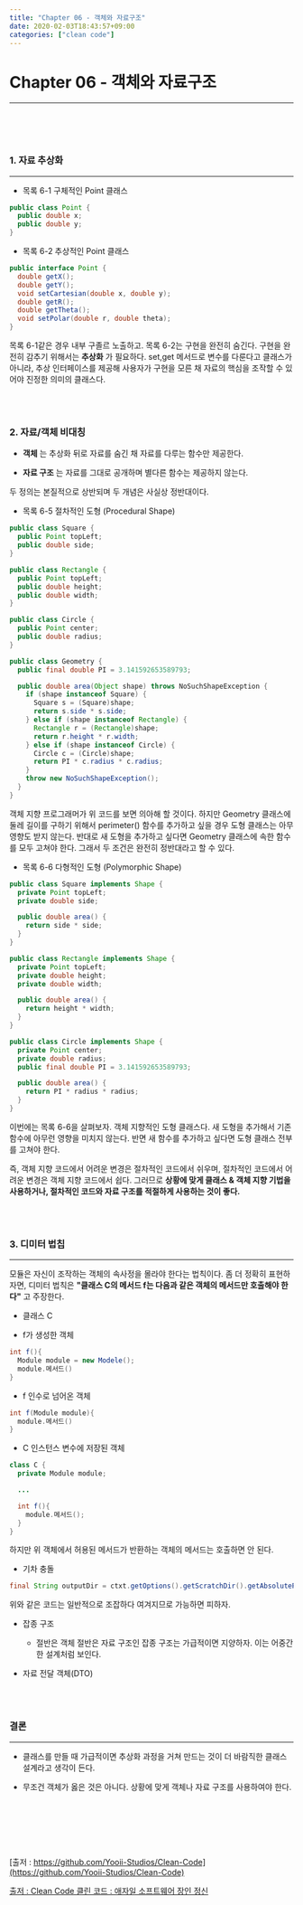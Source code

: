 ```yaml
---
title: "Chapter 06 - 객체와 자료구조"
date: 2020-02-03T18:43:57+09:00
categories: ["clean code"]
---
```


# Chapter 06 - 객체와 자료구조
***



<br><br><br>

### 1. 자료 추상화
***

- 목록 6-1 구체적인 Point 클래스

~~~java
public class Point {
  public double x;
  public double y;
}
~~~

- 목록 6-2 추상적인 Point 클래스

~~~java
public interface Point {
  double getX();
  double getY();
  void setCartesian(double x, double y);
  double getR();
  double getTheta();
  void setPolar(double r, double theta);
}
~~~

목록 6-1같은 경우 내부 구졸르 노출하고. 목록 6-2는 구현을 완전히 숨긴다. 구현을 완전히 감추기 위해서는 **추상화** 가 필요하다. set,get 메서드로 변수를 다룬다고 클래스가 아니라, 추상 인터페이스를 제공해 사용자가 구현을 모른 채 자료의 핵심을 조작할 수 있어야 진정한 의미의 클래스다.

<br><br>

### 2. 자료/객체 비대칭

- **객체** 는 추상화 뒤로 자료를 숨긴 채 자료를 다루는 함수만 제공한다.

- **자료 구조** 는 자료를 그대로 공개하며 별다른 함수는 제공하지 않는다.

두 정의는 본질적으로 상반되며 두 개념은 사실상 정반대이다.

- 목록 6-5 절차적인 도형 (Procedural Shape)

~~~java
public class Square {
  public Point topLeft;
  public double side;
}

public class Rectangle {
  public Point topLeft;
  public double height;
  public double width;
}

public class Circle {
  public Point center;
  public double radius;
}

public class Geometry {
  public final double PI = 3.141592653589793;

  public double area(Object shape) throws NoSuchShapeException {
    if (shape instanceof Square) {
      Square s = (Square)shape;
      return s.side * s.side;
    } else if (shape instanceof Rectangle) {
      Rectangle r = (Rectangle)shape;
      return r.height * r.width;
    } else if (shape instanceof Circle) {
      Circle c = (Circle)shape;
      return PI * c.radius * c.radius;
    }
    throw new NoSuchShapeException();
  }
}
~~~

객체 지향 프로그래머가 위 코드를 보면 의아해 할 것이다. 하지만 Geometry 클래스에 둘레 길이를 구하기 위해서 perimeter() 함수를 추가하고 싶을 경우 도형 클래스는 아무 영향도 받지 않는다. 반대로 새 도형을 추가하고 싶다면 Geometry 클래스에 속한 함수를 모두 고쳐야 한다. 그래서 두 조건은 완전히 정반대라고 할 수 있다.

- 목록 6-6 다형적인 도형 (Polymorphic Shape)

~~~java
public class Square implements Shape {
  private Point topLeft;
  private double side;

  public double area() {
    return side * side;
  }
}

public class Rectangle implements Shape {
  private Point topLeft;
  private double height;
  private double width;

  public double area() {
    return height * width;
  }
}

public class Circle implements Shape {
  private Point center;
  private double radius;
  public final double PI = 3.141592653589793;

  public double area() {
    return PI * radius * radius;
  }
}
~~~

이번에는 목록 6-6을 살펴보자. 객체 지향적인 도형 클래스다. 새 도형을 추가해서 기존 함수에 아무런 영향을 미치지 않는다. 반면 새 함수를 추가하고 싶다면 도형 클래스 전부를 고쳐야 한다.

즉, 객체 지향 코드에서 어려운 변경은 절차적인 코드에서 쉬우며, 절차적인 코드에서 어려운 변경은 객체 지향 코드에서 쉽다. 그러므로 **상황에 맞게 클래스 & 객체 지향 기법을 사용하거나, 절차적인 코드와 자료 구조를 적절하게 사용하는 것이 좋다.**

<br><br>

### 3. 디미터 법칩
***

모듈은 자신이 조작하는 객체의 속사정을 몰라야 한다는 법칙이다. 좀 더 정확히 표현하자면, 디미터 법칙은 **"클래스 C의 메서드 f는 다음과 같은 객체의 메서드만 호출해야 한다"** 고 주장한다.

- 클래스 C

- f가 생성한 객체

~~~java
int f(){
  Module module = new Modele();
  module.메서드()
}
~~~

- f 인수로 넘어온 객체

~~~java
int f(Module module){
  module.메서드()
}
~~~

- C 인스턴스 변수에 저장된 객체

~~~java
class C {
  private Module module;

  ...

  int f(){
    module.메서드();
  }
}
~~~

하지만 위 객체에서 허용된 메서드가 반환하는 객체의 메서드는 호출하면 안 된다.

- 기차 충돌

~~~java
final String outputDir = ctxt.getOptions().getScratchDir().getAbsolutePath();
~~~

  위와 같은 코드는 일반적으로 조잡하다 여겨지므로 가능하면 피하자.

- 잡종 구조

  - 절반은 객체 절반은 자료 구조인 잡종 구조는 가급적이면 지양하자. 이는 어중간한 설계처럼 보인다.

- 자료 전달 객체(DTO)

<br><br>

### 결론
***

- 클래스를 만들 때 가급적이면 추상화 과정을 거쳐 만드는 것이 더 바람직한 클래스 설계라고 생각이 든다.

- 무조건 객체가 옳은 것은 아니다. 상황에 맞게 객체나 자료 구조를 사용하여야 한다.

<br><br><br><br><br>

[출저 : https://github.com/Yooii-Studios/Clean-Code](https://github.com/Yooii-Studios/Clean-Code)

[출저 : Clean Code 클린 코드 : 애자일 소프트웨어 장인 정신](http://www.yes24.com/Product/Goods/11681152)
